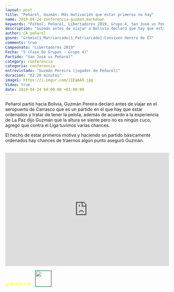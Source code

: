 ```yaml
---
layout: post
title: "Peñarol, Guzmán: Más motivación que estar primeros no hay"
name: 2019-04-24-conferencia-guzman.markdown
keywords: "Fútbol, Peñarol, Libertadores 2019, Grupo 4, San José vs Peñarol, Conferencia, Guzmán Pereira, Video"
description: "Guzmán antes de viajar a Bolivia declaró que hay que estar ordenados y tener la pelota, el hecho de estar primeros motiva y según él hay chances de sacar puntos"
author: CA peñarol
gosne: "Grêmio[1_Matriarcado|1_Patriarcado]:Conviven dentro de Êl"
comments: true
Campeonato: "Libertadores 2019"
Fecha: "5 (Fase De Grupos - Grupo 4)"
Partido: "San José vs Peñarol"
category: conferencia
categoria: conferencia
entrevistado: "Guzmán Pereira (jugador de Peñarol)"
duracion: "02:28 minutos"
image1: https://i.imgur.com/J1EqAAO.jpg
Video: true
date: 2019-04-24 04:00:00 +01:00:00
---
```

<!---
Campeonato: <span>{{ page.Campeonato }}</span><br>
Fecha: <span>{{ page.Fecha }}</span><br>
Encuentro: <span>{{ page.Partido }}</span><br>-->

Peñarol partió hacia Bolivia, Guzmán Pereira declaró antes de viajar en el aeropuerto de Carrasco que es un partido en el que hay que estar ordenados y tratar de tener la pelota, además de acuerdo a la experiencia de La Paz dijo Guzmán
que la altura se siente pero no es ningún cuco, agregó que contra el Liga tuvimos varias chances.

El hecho de estar primeros motiva y haciendo un partido básicamente ordenados hay chances de traernos algún punto aseguró Guzmán.

<br>

<iframe width="521" height="360" src="https://www.youtube.com/embed/AtnFK6ANSXg" frameborder="0" allow="accelerometer; autoplay; encrypted-media; gyroscope; picture-in-picture" allowfullscreen></iframe>

<span style="color:yellow;">grabado con</span> <a href="http://ffmpeg.org"><img src="{{ site.url }}/images/ffmpeg.png" width="50px" style="border:1px solid green;vertical-align: sub;margin-left:7px;"></a>
